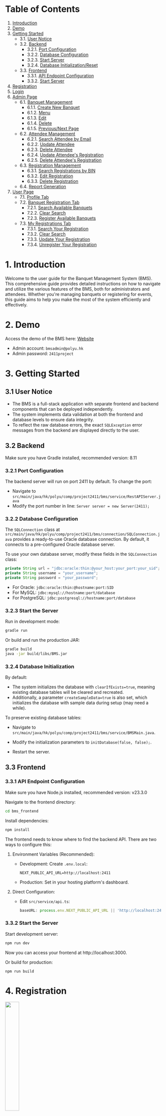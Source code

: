 # Table of Contents

1. [Introduction](#1-introduction)
2. [Demo](#2-demo)
3. [Getting Started](#3-getting-started)
   - 3.1. [User Notice](#31-user-notice)
   - 3.2. [Backend](#32-backend)
     - 3.2.1. [Port Configuration](#321-port-configuration)
     - 3.2.2. [Database Configuration](#322-database-configuration)
     - 3.2.3. [Start Server](#323-start-server)
     - 3.2.4. [Database Initialization/Reset](#324-database-initializationreset)
   - 3.3. [Frontend](#33-frontend)
     - 3.3.1. [API Endpoint Configuration](#331-api-endpoint-configuration)
     - 3.3.2. [Start Server](#332-start-server)
4. [Registration](#4-registration)
5. [Login](#5-login)
6. [Admin Page](#6-admin-page)
   - 6.1. [Banquet Management](#61-banquet-management)
     - 6.1.1. [Create New Banquet](#611-create-new-banquet)
     - 6.1.2. [Menu](#612-menu)
     - 6.1.3. [Edit](#613-edit)
     - 6.1.4. [Delete](#614-delete)
     - 6.1.5. [Previous/Next Page](#615-previousnext-page)
   - 6.2. [Attendee Management](#62-attendee-management)
     - 6.2.1. [Search Attendee by Email](#621-search-attendee-by-email)
     - 6.2.2. [Update Attendee](#622-update-attendee)
     - 6.2.3. [Delete Attendee](#623-delete-attendee)
     - 6.2.4. [Update Attendee's Registration](#624-update-attendees-registration)
     - 6.2.5. [Delete Attendee's Registration](#625-delete-attendees-registration)
   - 6.3. [Registration Management](#63-registration-management)
     - 6.3.1. [Search Registrations by BIN](#631-search-registrations-by-bin)
     - 6.3.2. [Edit Registration](#632-edit-registration)
     - 6.3.3. [Delete Registration](#633-delete-registration)
   - 6.4. [Report Generation](#64-report-generation)
7. [User Page](#7-user-page)
   - 7.1. [Profile Tab](#71-profile-tab)
   - 7.2. [Banquet Registration Tab](#72-banquet-registration-tab)
     - 7.2.1. [Search Available Banquets](#721-search-available-banquets)
     - 7.2.2. [Clear Search](#722-clear-search)
     - 7.2.3. [Register Available Banquets](#723-register-available-banquets)
   - 7.3. [My Registrations Tab](#73-my-registrations-tab)
     - 7.3.1. [Search Your Registration](#731-search-your-registration)
     - 7.3.2. [Clear Search](#732-clear-search)
     - 7.3.3. [Update Your Registration](#733-update-your-registration)
     - 7.3.4. [Unregister Your Registration](#734-unregister-your-registration)

# 1. Introduction

Welcome to the user guide for the Banquet Management System (BMS). This comprehensive guide provides detailed instructions on how to navigate and utilize the various features of the BMS, both for administrators and attendees. Whether you're managing banquets or registering for events, this guide aims to help you make the most of the system efficiently and effectively.

# 2. Demo

Access the demo of the BMS here: [Website](http://bms.ethanelift.com)

- Admin account: `bmsadmin@polyu.hk`
- Admin password: `2411project`

# 3. Getting Started

## 3.1 User Notice

- The BMS is a full-stack application with separate frontend and backend components that can be deployed independently. 
- The system implements data validation at both the frontend and database levels to ensure data integrity. 
- To reflect the raw database errors, the exact `SQLException` error messages from the backend are displayed directly to the user.

## 3.2 Backend

Make sure you have Gradle installed, recommended version: 8.11

###  3.2.1 Port Configuration

The backend server will run on port 2411 by default. To change the port:

- Navigate to `src/main/java/hk/polyu/comp/project2411/bms/service/RestAPIServer.java`
- Modify the port number in line: `Server server = new Server(2411);`

### 3.2.2 Database Configuration

The `SQLConnection` class at `src/main/java/hk/polyu/comp/project2411/bms/connection/SQLConnection.java` provides a ready-to-use Oracle database connection. By default, it connects to a pre-configured Oracle database server.

To use your own database server, modify these fields in the `SQLConnection` class:

```java:src/main/java/hk/polyu/comp/project2411/bms/connection/SQLConnection.java
private String url = "jdbc:oracle:thin:@your_host:your_port:your_sid";
private String username = "your_username";
private String password = "your_password";
```

- For Oracle: `jdbc:oracle:thin:@hostname:port:SID`
- For MySQL: `jdbc:mysql://hostname:port/database`
- For PostgreSQL: `jdbc:postgresql://hostname:port/database`

### 3.2.3 Start the Server

Run in development mode:

```bash
gradle run
```

Or build and run the production JAR:
```bash
gradle build
java -jar build/libs/BMS.jar
```

### 3.2.4 Database Initialization

By default:

- The system initializes the database with `clearIfExists=true`, meaning existing database tables will be cleared and recreated.
- Additionally, a parameter `createSampleData=true` is also set, which initializes the database with sample data during setup (may need a while).

To preserve existing database tables:

- Navigate to `src/main/java/hk/polyu/comp/project2411/bms/service/BMSMain.java`.

- Modify the initialization parameters to `initDatabase(false, false);`.
- Restart the server.

## 3.3 Frontend

### 3.3.1 API Endpoint Configuration

Make sure you have Node.js installed, recommended version: v23.3.0

Navigate to the frontend directory:

```bash
cd bms_frontend
```

Install dependencies:

```bash
npm install
```

The frontend needs to know where to find the backend API. There are two ways to configure this:

1. Environment Variables (Recommended):

   - Development: Create `.env.local`:

     ```env
     NEXT_PUBLIC_API_URL=http://localhost:2411
     ```

   - Production: Set in your hosting platform's dashboard.

2. Direct Configuration:

   - Edit `src/service/api.ts`:

     ```typescript
     baseURL: process.env.NEXT_PUBLIC_API_URL || 'http://localhost:2411'
     ```

### 3.3.2 Start the Server

Start development server:

```bash
npm run dev
```

Now you can access your frontend at http://localhost:3000.

Or build for production:

```
npm run build
```

# 4. Registration

<img src="https://s2.loli.net/2024/11/26/u3Ug5WJMj7bZIoK.png" width="30%;" />

Restrictions:

- All field is required to register an account.
- First name and last name can only contain characters.
- Email address must be valid and have not been registered before, otherwise an error will occur:

  ![](https://s2.loli.net/2024/11/26/ZOxlYBLGmA89c3d.png)

- Password must be at least 6 characters and contain only letters, numbers, and common special characters.
- The Mobile Number must be eight digits.

# 5. Login

<img src="https://s2.loli.net/2024/11/26/drguwvtjS7ODWhy.png" width="80%;" />

The forgot password function is temporarily not available.

# 6. Admin Page

## 6.1 Banquet Management

<img src="https://s2.loli.net/2024/11/25/fQJKTOVevNFBnGd.png" width="80%;" />

### 6.1.1 Create New Banquet

<img src="https://s2.loli.net/2024/11/25/gR6FrSEHomuIiCk.png" width="80%;" />

Restrictions:

- All the fields shown in the picture are required.
- Quota must be a non-negative integer.
- Dish Name must be unique within the banquet.

Common errors:

- Input format error:

  <img src="https://s2.loli.net/2024/11/25/wSDsolBb54aPtNj.png" width="40%;" />

- Input length is too long:

  <img src="https://s2.loli.net/2024/11/25/7erLFX8qOuyVzYQ.png" width="100%;" />

- There are two identical dish names:

  <img src="https://s2.loli.net/2024/11/25/w9HEBMJ4rq2LtWy.png" width="90%;" />

If an error occurs during the creation of a meal, the already created banquet and its associated meals will also be rolled back to maintain consistency.

### 6.1.2 Menu

<img src="https://s2.loli.net/2024/11/25/EAnBagWpPj2XFcY.png" width="30%;" />

<img src="https://s2.loli.net/2024/11/25/sGEd7yamQN43CfM.png" width="50%;" />

### 6.1.3 Edit

<img src="https://s2.loli.net/2024/11/25/4yujtnpNc7ob8x5.png" width="80%;" />

It's similar to [Create New Banquet](#611-create-new-banquet).

Additional Note:

- BIN cannot be modified.
- Meal cannot be deleted.
- If you change a banquet's status from available to unavailable, any existing registrations for that banquet will remain unaffected. Attendees already registered will not be automatically removed.
- You can still modify the banquet information even if there are existing registrations, but:
  - It is not recommended to modify a dish name that attendees have already selected in their registrations (the participant's originally selected dish will be overwritten by the new one). If you need to make such changes, you'd better notify the attendees to reselect their meal or update the registrations manually via the Registration Management Tab.
  - It is not recommended to adjust the quota to a number smaller than the current number of registrations. The database does not restrict this action, as administrators may manually delete registrations under unavoidable circumstances.

### 6.1.4 Delete

<img src="https://s2.loli.net/2024/11/25/E2KHOtQnhiD9Mec.png" width="80%;" />

Before deletion, confirmation is required (All delete operations have this confirmation).

Note: Meals and registrations related to the banquet will also be deleted.

### 6.1.5 Previous/Next Page

When the number of banquets exceeds the maximum display limit per page, you can navigate through them using page turning.

## 6.2 Attendee Management

<img src="https://s2.loli.net/2024/11/25/y8QK34fasPmDwtM.png" width="80%;" />

### 6.2.1 Search Attendee By Email

When an attendee cannot be found, the system will display the following message:

<img src="https://s2.loli.net/2024/11/25/C1FLVwHQA2gWqvO.png" width="30%;" />

### 6.2.2 Update Attendee

- Updating attendee information follows the same constraints as when registering a new attendee.
- The password cannot be viewed (because the database encrypts storage passwords) but can be reset to a new one.
- If the attendee's email address is updated, the email address of their registration records will also be updated accordingly.
- Ensure that the updated email address does not conflict with any other attendee's email address; otherwise, an error will occur:

  <img src="https://s2.loli.net/2024/11/26/SQnFJoTYBx3iwsD.png" width="100%;" />

### 6.2.3 Delete Attendee

- Deleting an attendee will also delete all banquet registrations associated with them.
- The seat assigned to the attendee will be automatically released for reuse.

### 6.2.4 Update Attendee's Registration

<img src="https://s2.loli.net/2024/11/25/DKfasCnQHzqrO63.png" width="80%;" />

- The registration time cannot be modified.
- Only one of the four pre-configured meal options for the banquet can be selected.
- When updating an attendee's seat number:
  - Ensure the new seat number does not conflict with any already assigned seat numbers for the same banquet.
  - If a conflict occurs, the update will fail and an error message will be displayed:

    <img src="https://s2.loli.net/2024/11/25/2R4F7odBUbqH5W3.png" width="80%;" />

### 6.2.5 Delete Attendee's Registration

When deleting an attendee's registration, the seat assigned to the attendee for that registration will be automatically released for reuse.

## 6.3 Registration Management

<img src="https://s2.loli.net/2024/11/26/MKWpv7fkFeQxHc3.png" />

The system generates visual statistics for drink choice and meal choice. These bar charts provide an overview of attendee preferences.

### 6.3.1 Search Registrations By BIN

Use this feature to manage registrations for a specific banquet.

### 6.3.2 Edit Registration

It's similar to [6.2.4 Update Attendee's Registration](#624-update-attendees-registration).

### 6.3.3 Delete Registration

It's similar to [6.2.5 Delete Attendee's Registration](#625-delete-attendees-registration).

## 6.4 Report Generation

<img src="https://s2.loli.net/2024/11/26/aHnfNJL1he9Vu8z.png" width="80%;" />

Press the `DOWNLOAD REPORT` button, and the report PDF will be generated and downloaded automatically.

# 7. User Page

## 7.1 Profile Tab

<img src="https://s2.loli.net/2024/11/26/EL3psezQW6gNxXt.png" width="80%;" />

It's similar to [6.2.4 Update Attendee's Registration](#624-update-attendees-registration).

## 7.2 Banquet Registration Tab

<img src="https://s2.loli.net/2024/11/26/AHmT8pBF91IGlz2.png" width="80%;" />

Only banquets with a status of available can be viewed and registered by attendees.

### 7.2.1 Search Available Banquets

<img src="https://s2.loli.net/2024/11/26/TUsxNyV3qZv4cde.png" width="80%;" />

Choose a date and time range in the Start Date & Time and End Date & Time fields or search by any part of a banquet name (contain).

If any of these fields are left blank, it will consider the condition as "any," meaning no restriction is applied. (All blank by default)

### 7.2.2 Clear Search

Click the Clear Search button to reset all search filters and show all available banquets.

### 7.2.3 Register Available Banquets

<img src="https://s2.loli.net/2024/11/26/2mEYt1fjSsoTL78.png" width="80%;" />

Click the Register button for your desired banquet.

- Enter your preferred drink in the provided text field (required).
- Use the dropdown menu to select your preferred meal option (required).
- Use the remark field (optional) to add any additional comments or special requests.

If your registration is successful (quota is enough), the system will notify you and assign you a seat number (no conflicted seat number is guaranteed). You can view your assigned seat in the My Registrations tab.

<img src="https://s2.loli.net/2024/11/26/KELDfiH8NIdWc6Q.png" width="40%;" />

If your registration fails, the system will notify you:

<img src="https://s2.loli.net/2024/11/26/cqrDPvlx5nbEfTe.png" width="50%;" />

## 7.3 My Registrations Tab

<img src="https://s2.loli.net/2024/11/26/KFSMVLZEzPqyu49.png" width="80%;" />

### 7.3.1 Search Your Registration

It's similar to [7.2.1 Search Available Banquets](#721-search-available-banquets).

### 7.3.2 Clear Search

It's similar to [7.2.2 Clear Search](#722-clear-search).

### 7.3.3 Update Your Registration

<img src="https://s2.loli.net/2024/11/26/LS25PO4C1cNb8kQ.png" width="80%;" />

It's similar to [6.2.4 Update Attendee's Registration](#624-update-attendees-registration).

### 7.3.4 Unregister Your Registration

It's similar to [6.2.5 Delete Attendee's Registration](#625-delete-attendees-registration).

